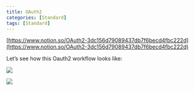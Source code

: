 ```yaml
---
title: OAuth2
categories: [Standard]
tags: [Standard]
---
```


[https://www.notion.so/OAuth2-3dc156d79089437db7f6becd4fbc222d](https://www.notion.so/OAuth2-3dc156d79089437db7f6becd4fbc222d)


Let’s see how this Oauth2 workflow looks like:


![](https://prod-files-secure.s3.us-west-2.amazonaws.com/9960fb2a-b75e-4bea-a8f9-b00925db1215/3bce41e0-99e8-4ebd-9701-e2bc9cbb79a2/Untitled.png?X-Amz-Algorithm=AWS4-HMAC-SHA256&X-Amz-Content-Sha256=UNSIGNED-PAYLOAD&X-Amz-Credential=ASIAZI2LB466SCQE4RDP%2F20250719%2Fus-west-2%2Fs3%2Faws4_request&X-Amz-Date=20250719T202556Z&X-Amz-Expires=3600&X-Amz-Security-Token=IQoJb3JpZ2luX2VjEJT%2F%2F%2F%2F%2F%2F%2F%2F%2F%2FwEaCXVzLXdlc3QtMiJGMEQCIAku62CCBOR1X9ZCvrOA3M0Z9FvdWENr7PoP3lqPzc9wAiAcLFX2bK%2F77zFN0iRhBKTF40nuFV%2ByIaTFEG4AiyMCPSqIBAit%2F%2F%2F%2F%2F%2F%2F%2F%2F%2F8BEAAaDDYzNzQyMzE4MzgwNSIMBmk86mFL5MEaJhQuKtwDgVbu81IHueRlT%2FN9mtMjaIDHZW1ms1pGe56nN7XT1YsV8479XFJBrh2M3keZH8kEYMDeLDr05AaDILbJLWmdQbYiTVfntQd0b0qv%2BpHxAlZb8uot6MlkLSVz3o3YFVzTeicA32UV5UXejBQwQbuog3FwXrGZMNgCbCdihaa7YD%2BVSB%2Ft0ECI2ATq96g0KDmmThOQiBHeF742sYRrn9%2BJKJuzVVG1sXOdzwr3iHmbQ5eDXIFFU1PednDkhI4HAn1tREjJRznSweq3lgcLMXeP0iG2VbdIH4%2F8EeadtLx%2BqigxnFouy7UWGrcLV3u37sQdorrwrMvicwe9V3U64P3x7F5MNe9xLomzBPbur8fhkvyCZI85SsJwIZv%2F7Ky5P4jUTi5aYTUyRxAlJ3z%2BSu1Cr5SIAFrAqtaaQvPnsQiypciSrr7mWUrSkMSrhRzFD%2F942AA9l3fYVWjjaOgqfnW%2B2vhOfKwokoyhkgz%2BRF5tYXdQZlrAaQ5hGl0mgKBT8uvzy0D%2BVkwVhshpqgpoP8QnoOYGWoQ28jckDdFsxdEnYNkjW4nm1tRX5UWa8opmL3vwu57kip15V%2B%2BnfG4tUz%2F2uTjBMotdgk8UB8SyvK7PDHzDssV2zcK3gKHjH9Ewm%2FXvwwY6pgGfU2u06jcUUxh7RfsVC6GoY92uxR1%2B440fKnt2CVwxd9zAvAK%2BA5Z1sdoEHNt81MkCTW1JmDoRf2TlByxuhZf9tMYOxAjAZb7YqBfCPcLsttzEZxUm73dsShvxYODk%2F2Nn1Sj0%2FW8TvnX4C8XdE%2BySOmSRUyHXaA5Iari0iJXlTnE7JO00ZtJ0qCH4b9832RZ2QVdtCm9YfnosOxqjIjfgdN0adpFq&X-Amz-Signature=ea7387cb36ba7457767e5bd06afa708152527b3ab91524e2469c98af3621f5ea&X-Amz-SignedHeaders=host&x-amz-checksum-mode=ENABLED&x-id=GetObject)


![](https://prod-files-secure.s3.us-west-2.amazonaws.com/9960fb2a-b75e-4bea-a8f9-b00925db1215/27d32b66-de43-41de-80f7-7edb81d1190f/Untitled.png?X-Amz-Algorithm=AWS4-HMAC-SHA256&X-Amz-Content-Sha256=UNSIGNED-PAYLOAD&X-Amz-Credential=ASIAZI2LB466SCQE4RDP%2F20250719%2Fus-west-2%2Fs3%2Faws4_request&X-Amz-Date=20250719T202556Z&X-Amz-Expires=3600&X-Amz-Security-Token=IQoJb3JpZ2luX2VjEJT%2F%2F%2F%2F%2F%2F%2F%2F%2F%2FwEaCXVzLXdlc3QtMiJGMEQCIAku62CCBOR1X9ZCvrOA3M0Z9FvdWENr7PoP3lqPzc9wAiAcLFX2bK%2F77zFN0iRhBKTF40nuFV%2ByIaTFEG4AiyMCPSqIBAit%2F%2F%2F%2F%2F%2F%2F%2F%2F%2F8BEAAaDDYzNzQyMzE4MzgwNSIMBmk86mFL5MEaJhQuKtwDgVbu81IHueRlT%2FN9mtMjaIDHZW1ms1pGe56nN7XT1YsV8479XFJBrh2M3keZH8kEYMDeLDr05AaDILbJLWmdQbYiTVfntQd0b0qv%2BpHxAlZb8uot6MlkLSVz3o3YFVzTeicA32UV5UXejBQwQbuog3FwXrGZMNgCbCdihaa7YD%2BVSB%2Ft0ECI2ATq96g0KDmmThOQiBHeF742sYRrn9%2BJKJuzVVG1sXOdzwr3iHmbQ5eDXIFFU1PednDkhI4HAn1tREjJRznSweq3lgcLMXeP0iG2VbdIH4%2F8EeadtLx%2BqigxnFouy7UWGrcLV3u37sQdorrwrMvicwe9V3U64P3x7F5MNe9xLomzBPbur8fhkvyCZI85SsJwIZv%2F7Ky5P4jUTi5aYTUyRxAlJ3z%2BSu1Cr5SIAFrAqtaaQvPnsQiypciSrr7mWUrSkMSrhRzFD%2F942AA9l3fYVWjjaOgqfnW%2B2vhOfKwokoyhkgz%2BRF5tYXdQZlrAaQ5hGl0mgKBT8uvzy0D%2BVkwVhshpqgpoP8QnoOYGWoQ28jckDdFsxdEnYNkjW4nm1tRX5UWa8opmL3vwu57kip15V%2B%2BnfG4tUz%2F2uTjBMotdgk8UB8SyvK7PDHzDssV2zcK3gKHjH9Ewm%2FXvwwY6pgGfU2u06jcUUxh7RfsVC6GoY92uxR1%2B440fKnt2CVwxd9zAvAK%2BA5Z1sdoEHNt81MkCTW1JmDoRf2TlByxuhZf9tMYOxAjAZb7YqBfCPcLsttzEZxUm73dsShvxYODk%2F2Nn1Sj0%2FW8TvnX4C8XdE%2BySOmSRUyHXaA5Iari0iJXlTnE7JO00ZtJ0qCH4b9832RZ2QVdtCm9YfnosOxqjIjfgdN0adpFq&X-Amz-Signature=c28c3cabcaed801f5ef0e92cbca56d292ab00cddded4a81958a6b50b3d84f272&X-Amz-SignedHeaders=host&x-amz-checksum-mode=ENABLED&x-id=GetObject)

